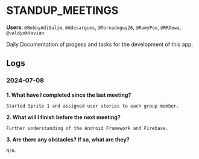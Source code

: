 # STANDUP_MEETINGS

**Users**: ``@BobbyAdiSalim``, ``@ddesargues``, ``@Tornadoguy26``, ``@RamyPoe``, ``@RRDewa``, ``@valdyoktavian``

Daily Documentation of progess and tasks for the development of this app.

## Logs

### 2024-07-08
####
  **1. What have I completed since the last meeting?**
    
    Started Sprite 1 and assigned user stories to each group member.
    
  **2. What will I finish before the next meeting?**

    Further understanding of the Android Framework and Firebase.

  **3. Are there any obstacles? If so, what are they?**
     
    N/A.
##

